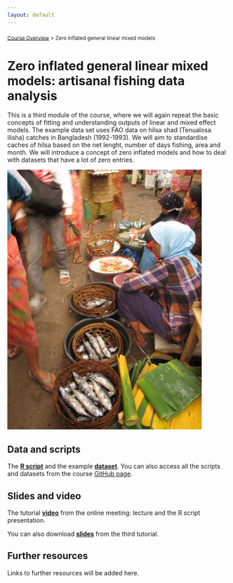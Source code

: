 ```yaml
---
layout: default
---
```


<sub>[Course Overview](index.md) \> Zero inflated general linear mixed models</sub>

# Zero inflated general linear mixed models: artisanal fishing data analysis

This is a third module of the course, where we will again repeat the basic concepts of fitting and understanding outputs of linear and mixed effect models. The example data set uses FAO data on hilsa shad (Tenualosa ilisha) catches in Bangladesh (1992-1993). We will aim to standardise caches of hilsa based on the net lenght, number of days fishing, area and month. We will introduce a concept of zero inflated models and how to deal with datasets that have a lot of zero entries.

![](./images/hilsha_S.jpg)

## Data and scripts

The [**R script**](Hilsha1.R) and the example [**dataset**](hilsha.csv). You can also access all the scripts and datasets from the course [GitHub page](https://github.com/fishsizeproject/CPUEcourse).

## Slides and video

The tutorial [**video**](https://youtu.be/eridyDYjF7Q) from the online meeting: lecture and the R script presentation.

You can also download [**slides**](slides/cpueD2P1.pdf) from the third tutorial. 

## Further resources

Links to further resources will be added here.

<br/>
